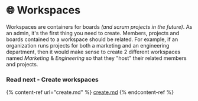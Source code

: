 # 🌐 Workspaces

Workspaces are containers for boards _(and scrum projects in the future)_. As an admin, it's the first thing you need to create. Members, projects and boards contained to a workspace should be related. For example, if an organization runs projects for both a marketing and an engineering department, then it would make sense to create 2 different workspaces named _Marketing_ & _Engineering_ so that they "host" their related members and projects.

### Read next - Create workspaces

{% content-ref url="create.md" %}
[create.md](create.md)
{% endcontent-ref %}
